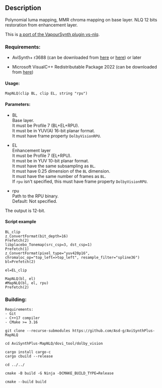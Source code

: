 ## Description

Polynomial luma mapping, MMR chroma mapping on base layer. NLQ 12 bits restoration from enhancement layer.

This is [a port of the VapourSynth plugin vs-nlq](https://github.com/quietvoid/vs-nlq).

### Requirements:

- AviSynth+ r3688 (can be downloaded from [here](https://gitlab.com/uvz/AviSynthPlus-Builds) or [here](https://github.com/AviSynth/AviSynthPlus/releases)) or later

- Microsoft VisualC++ Redistributable Package 2022 (can be downloaded from [here](https://github.com/abbodi1406/vcredist/releases))

#### Usage:

```
MapNLQ(clip BL, clip EL, string "rpu")
```

#### Parameters:

- BL<br>
    Base layer.<br>
    It must be Profile 7 (BL+EL+RPU).<br>
    It must be in YUV(A) 16-bit planar format.<br>
    It must have frame property `DolbyVisionRPU`.

- EL<br>
    Enhancement layer<br>
    It must be Profile 7 (EL+RPU).<br>
    It must be in YUV 10-bit planar format.<br>
    It must have the same subsampling as `BL`.<br>
    It must have 0.25 dimension of the `BL` dimension.<br>
    It must have the same number of frames as `BL`.<br>
    If `rpu` isn't specified, this must have frame property `DolbyVisionRPU`.

- rpu<br>
    Path to the RPU binary.<br>
    Default: Not specified.

The output is 12-bit.

#### Script example

```
BL_clip
z_ConvertFormat(bit_depth=16)
Prefetch(2)
libplacebo_Tonemap(src_csp=3, dst_csp=1)
Prefetch(1)
z_ConvertFormat(pixel_type="yuv420p16", chromaloc_op="top_left=>top_left", resample_filter="spline36")
bl=Prefetch(2)

el=EL_clip

MapNLQ(bl, el)
#MapNLQ(bl, el, rpu)
Prefetch(2)
```

### Building:

```
Requirements:
- Git
- C++17 compiler
- CMake >= 3.16
```

```
git clone --recurse-submodules https://github.com/Asd-g/AviSynthPlus-MapNLQ

cd AviSynthPlus-MapNLQ/dovi_tool/dolby_vision

cargo install cargo-c
cargo cbuild --release

cd ../../

cmake -B build -G Ninja -DCMAKE_BUILD_TYPE=Release

cmake --build build
```
